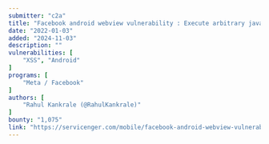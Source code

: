 ```yaml
---
submitter: "c2a"
title: "Facebook android webview vulnerability : Execute arbitrary javascript (xss) and load arbitrary website"
date: "2022-01-03"
added: "2024-11-03"
description: ""
vulnerabilities: [
    "XSS", "Android"
]
programs: [
    "Meta / Facebook"
]
authors: [
    "Rahul Kankrale (@RahulKankrale)"
]
bounty: "1,075"
link: "https://servicenger.com/mobile/facebook-android-webview-vulnerability/"
---
```




